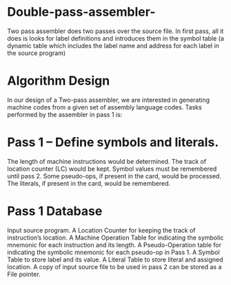 # Double-pass-assembler-
 Two pass assembler does two passes over the source file. In first pass, all it does is looks for label definitions and introduces them in the symbol table (a dynamic table which includes the label name and address for each label in the source program)
 
# Algorithm Design
In our design of a Two-pass assembler, we are interested in generating machine codes from a given set of assembly language codes. Tasks performed by the assembler in  pass 1 is:

# Pass 1 – Define symbols and literals.

The length of machine instructions would be determined.
The track of location counter (LC) would be kept.
Symbol values must be remembered until pass 2.
Some pseudo-ops, if present in the card, would be processed.
The literals, if present in the card, would be remembered.

# Pass 1 Database

Input source program.
A Location Counter for keeping the track of instruction’s location.
A Machine Operation Table for indicating the symbolic mnemonic for each instruction and its length.
A Pseudo-Operation table for indicating the symbolic mnemonic for each pseudo-op in Pass 1.
A Symbol Table to store label and its value.
A Literal Table to store literal and assigned location.
A copy of input source file to be used in pass 2 can be stored as a File pointer.

